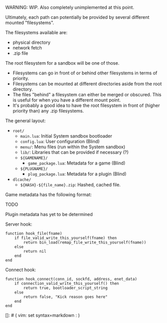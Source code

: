 WARNING: WIP. Also completely unimplemented at this point.

Ultimately, each path can potentially be provided by several different mounted "filesystems".

The filesystems available are:

* physical directory
* network fetch
* .zip file

The root filesystem for a sandbox will be one of those.

* Filesystems can go in front of or behind other filesystems in terms of priority.
* Filesystems can be mounted at different directories aside from the root directory.
* The files "behind" a filesystem can either be merged or obscured. This is useful for when you have a different mount point.
* It's probably a good idea to have the root filesystem in front of (higher priority than) any .zip filesystems.

The general layout:

* `root/`
  * `main.lua`: Initial System sandbox bootloader
  * `config.lua`: User configuration (Blind)
  * `menu/`: Menu files (run within the System sandbox)
  * `lib/`: Libraries that can be provided if necessary (?)
  * `${GAMENAME}/`
    * `game_package.lua`: Metadata for a game (Blind)
  * `${PLUGNAME}/`
    * `plug_package.lua`: Metadata for a plugin (Blind)
* `dlcache/`
  * `${HASH}-${file_name}.zip`: Hashed, cached file.

Game metadata has the following format:

TODO

Plugin metadata has yet to be determined

Server hook:

	function hook_file(fname)
		if file_valid_write_this_yourself(fname) then
			return bin_load(remap_file_write_this_yourself(fname))
		else
			return nil
		end
	end

Connect hook:

	function hook_connect(conn_id, sockfd, address, enet_data)
		if connection_valid_write_this_yourself() then
			return true, bootloader_script_string
		else
			return false, "Kick reason goes here"
		end
	end

[]: # ( vim: set syntax=markdown : )

